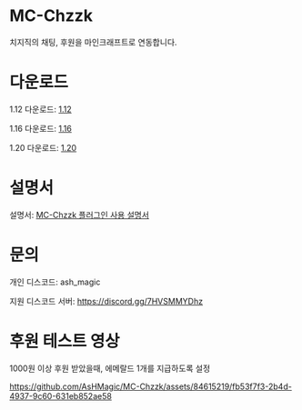 # MC-Chzzk
치지직의 채팅, 후원을 마인크래프트로 연동합니다.

# 다운로드
1.12 다운로드: [1.12](https://github.com/AsHMagic/MC-Chzzk/releases/tag/1.12)

1.16 다운로드: [1.16](https://github.com/AsHMagic/MC-Chzzk/releases/tag/1.16)

1.20 다운로드: [1.20](https://github.com/AsHMagic/MC-Chzzk/releases/tag/1.20(1.0.3))

# 설명서
설명서: [MC-Chzzk 플러그인 사용 설명서](https://chzzkbot.notion.site/MC-Chzzk-c71c150a00c742b0b4f5d9292d423e83)

# 문의
개인 디스코드: ash_magic

지원 디스코드 서버: https://discord.gg/7HVSMMYDhz

# 후원 테스트 영상
1000원 이상 후원 받았을때, 에메랄드 1개를 지급하도록 설정

https://github.com/AsHMagic/MC-Chzzk/assets/84615219/fb53f7f3-2b4d-4937-9c60-631eb852ae58






